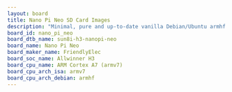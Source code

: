 ```yaml
---
layout: board
title: Nano Pi Neo SD Card Images
description: "Minimal, pure and up-to-date vanilla Debian/Ubuntu armhf SD card images for Nano Pi Neo by FriendlyElec, SoC: Allwinner H3, CPU ISA: armv7"
board_id: nano_pi_neo
board_dtb_name: sun8i-h3-nanopi-neo
board_name: Nano Pi Neo
board_maker_name: FriendlyElec
board_soc_name: Allwinner H3
board_cpu_name: ARM Cortex A7 (armv7)
board_cpu_arch_isa: armv7
board_cpu_arch_debian: armhf
---
```

